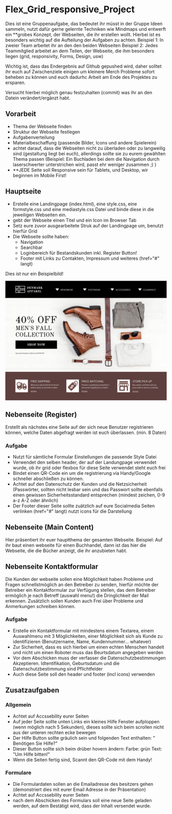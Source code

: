 # Flex_Grid_responsive_Project

Dies ist eine Gruppenaufgabe, das bedeutet ihr müsst in der Gruppe Ideen sammeln, nutzt dafür gerne gelernte Techniken wie Mindmaps und entwerft ein **grobes Konzept, der Webseiten, die ihr erstellen wollt. Hierbei ist es besonders wichtig auf die Aufteilung der Aufgaben zu achten.
Beispiel 1: In zweier Team arbeitet ihr an den den beiden Webseiten
Beispiel 2: Jedes Teammitglied arbeitet an dem Teilen, der Webseite, die ihm besonders liegen (grid, responsivity, Forms, Design, usw)

Wichtig ist, dass das Endergebnis auf Github gepushed wird, daher solltet ihr euch auf Zwischenziele einigen um kleinere Merch Probleme sofort beheben zu können und euch dadurhc Arbeit am Ende des Projektes zu ersparen.

Versucht hierbei möglich genau festzuhalten (commit) was ihr an den Datein verändert/ergänzt habt.

## Vorarbeit
- Thema der Webseite finden
- Struktur der Webseite festlegen
- Aufgabenverteilung
- Materialbeschaffung (passende Bilder, Icons und andere Spielerein)
- achtet darauf, dass die Webseiten nicht zu überladen oder zu langweilig sind (gestaltung liegt bei euch), allerdings sollte sie zu eurem gewählten Thema passen
(Beispiel: Ein Buchladen bei dem die Navigation durch laserschwerter unterstrichen wird, passt ehr weniger zusammen ;) )
- **JEDE Seite soll Responsive sein für Tablets, und Desktop, wir beginnen im Mobile First!

## Hauptseite
- Erstelle eine Landingpage (index.html), eine style.css, eine formstyle.css und eine mediastyle.css Datei und binde diese in die jeweiligen Webseiten ein.
- gebt der Webseite einen Titel und ein Icon im Browser Tab
- Setz eure zuvor ausgearbeitete Struk auf der Landingpage um, benutzt hierfür Grid
- Die Webseite sollte haben:
  - Navigation
  - Searchbar
  - Loginbereich für Bestandskunden inkl. Register Button!
  - Footer mit Links zu Contakten, Impressum und weiteres (href="#" langt)

Dies ist nur ein Beispielbild!

![Beispielbild](./examples/Landingpage_example.png)

## Nebenseite (Register)
 Erstellt als nächstes eine Seite auf der sich neue Benutzer registrieren können, welche Daten abgefragt werden ist euch überlassen. (min. 8 Daten)
 
 ### Aufgabe
 - Nutzt für sämtliche Formular Einstellungen die passende Style Datei
 - Verwendet den selben header, der auf der Landungpage verwendet wurde, ob ihr grid oder flexbox für diese Seite verwendet steht euch frei
 - Bindet einen QR-Code ein um die registrierung via Handy/Google schneller abschließen zu können.
 - Achtet auf den Datenschutz der Kunden und die Netzsicherheit (Passwörter, sollten nicht lesbar sein und das Passwort sollte ebenfalls einen gewissen Sicherheitsstandard entsprechen (mindest zeichen, 0-9 a-z A-Z oder ähnlich)
 - Der Footer dieser Seite sollte zuätzlich auf eure Socialmedia Seiten verlinken (href="#" langt) nutzt icons für die Darstellung


## Nebenseite (Main Content)
Hier präsentiert ihr euer hauptthema der gesamten Webseite.
Beispiel: Auf ihr baut einen webseite für einen Buchhandel, dann ist das hier die Webseite, die die Bücher anzeigt, die ihr anzubieten habt.




## Nebenseite Kontaktformular
Die Kunden der webseite sollen eine Möglichkeit haben Probleme und Fragen schnellstmöglich an den Betreiber zu senden, hierfür möchte der Betreiber ein Kontaktformular zur Verfügung stellen, das dem Betreiber ermöglich je nach Betreff (auswahl menu!) die Dringlichkeit der Mail erkennen. Zusätzlich sollen Kunden auch Frei über Probleme und Anmerkungen schreiben können.

### Aufgabe
- Erstelle ein Kontaktformular mit mindestens einem Textarea, einem Auswahlmenu mit 3 Möglichkeiten, einer Möglichkeit sich als Kunde zu identifizieren (Benutzername, Name, Kundennummer... whatever)
- Zur Sicherheit, dass es sich hierbei um einen echten Menschen handelt und nicht um einen Roboter muss das Beurtsdatum angegeben werden
- Vor dem Abschicken muss der verfasser die Datenschutzbestimmungen Akzeptieren. Idtentifikation, Geburtsdatum und die Datenschutzbestimmung sind Pflichtfelder
- Auch diese Seite soll den header und footer (incl icons) verwenden


## Zusatzaufgaben

### Allgemein
- Achtet auf Accssebility eurer Seiten
- Auf jeder Seite sollte unten Links ein kleines Hilfe Fenster aufploppen (wenn möglich nach 5 Sekunden), dieses sollte sich beim scrollen nicht aus der unteren rechten ecke bewegen
- Der Hilfe Button sollte gräulich sein und folgenden Text enthalten: " Benötigen Sie Hilfe?"
- Dieser Button sollte sich beim drüber hovern ändern: Farbe: grün Text: "Um Hilfe bitten!"
- Wenn die Seiten fertig sind, Scannt den QR-Code mit dem Handy!


### Formulare
- Die Formulardaten sollen an die Emailadresse des besitzers gehen (demonstriert dies mit eurer Email Adresse in der Präsentation)
- Achtet auf Accssebility eurer Seiten
- nach dem Abschicken des Formulars soll eine neue Seite geladen werden, auf dem Bestätigt wird, dass der Inhalt versendet wurde.

